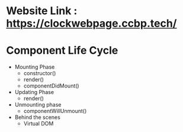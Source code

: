 # Website Link : https://clockwebpage.ccbp.tech/

# Component Life Cycle

- Mounting Phase
  - constructor()
  - render()
  - componentDidMount()
- Updating Phase
  - render()
- Unmounting phase
  - componentWillUnmount()
- Behind the scenes
  - Virtual DOM
